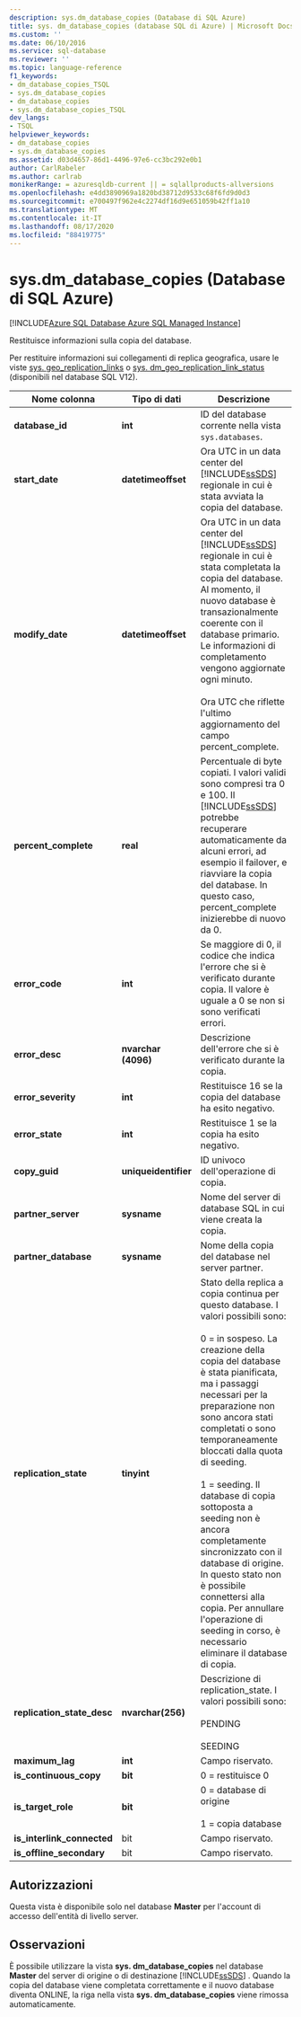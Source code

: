 ```yaml
---
description: sys.dm_database_copies (Database di SQL Azure)
title: sys. dm_database_copies (database SQL di Azure) | Microsoft Docs
ms.custom: ''
ms.date: 06/10/2016
ms.service: sql-database
ms.reviewer: ''
ms.topic: language-reference
f1_keywords:
- dm_database_copies_TSQL
- sys.dm_database_copies
- dm_database_copies
- sys.dm_database_copies_TSQL
dev_langs:
- TSQL
helpviewer_keywords:
- dm_database_copies
- sys.dm_database_copies
ms.assetid: d03d4657-86d1-4496-97e6-cc3bc292e0b1
author: CarlRabeler
ms.author: carlrab
monikerRange: = azuresqldb-current || = sqlallproducts-allversions
ms.openlocfilehash: e4dd3890969a1820bd38712d9533c68f6fd9d0d3
ms.sourcegitcommit: e700497f962e4c2274df16d9e651059b42ff1a10
ms.translationtype: MT
ms.contentlocale: it-IT
ms.lasthandoff: 08/17/2020
ms.locfileid: "88419775"
---
```

# <a name="sysdm_database_copies-azure-sql-database"></a>sys.dm_database_copies (Database di SQL Azure)
[!INCLUDE[Azure SQL Database Azure SQL Managed Instance](../../includes/applies-to-version/asdb-asdbmi.md)]

  Restituisce informazioni sulla copia del database.  
  
Per restituire informazioni sui collegamenti di replica geografica, usare le viste [sys. geo_replication_links](../../relational-databases/system-dynamic-management-views/sys-geo-replication-links-azure-sql-database.md) o [sys. dm_geo_replication_link_status](../../relational-databases/system-dynamic-management-views/sys-dm-geo-replication-link-status-azure-sql-database.md) (disponibili nel database SQL V12).
  
  
|Nome colonna|Tipo di dati|Descrizione|  
|-----------------|---------------|-----------------|  
|**database_id**|**int**|ID del database corrente nella vista `sys.databases`.|  
|**start_date**|**datetimeoffset**|Ora UTC in un data center del [!INCLUDE[ssSDS](../../includes/sssds-md.md)] regionale in cui è stata avviata la copia del database.|  
|**modify_date**|**datetimeoffset**|Ora UTC in un data center del [!INCLUDE[ssSDS](../../includes/sssds-md.md)] regionale in cui è stata completata la copia del database. Al momento, il nuovo database è transazionalmente coerente con il database primario. Le informazioni di completamento vengono aggiornate ogni minuto.<br /><br />Ora UTC che riflette l'ultimo aggiornamento del campo percent_complete.|  
|**percent_complete**|**real**|Percentuale di byte copiati. I valori validi sono compresi tra 0 e 100. Il [!INCLUDE[ssSDS](../../includes/sssds-md.md)] potrebbe recuperare automaticamente da alcuni errori, ad esempio il failover, e riavviare la copia del database. In questo caso, percent_complete inizierebbe di nuovo da 0.|  
|**error_code**|**int**|Se maggiore di 0, il codice che indica l'errore che si è verificato durante copia. Il valore è uguale a 0 se non si sono verificati errori.|  
|**error_desc**|**nvarchar (4096)**|Descrizione dell'errore che si è verificato durante la copia.|  
|**error_severity**|**int**|Restituisce 16 se la copia del database ha esito negativo.|  
|**error_state**|**int**|Restituisce 1 se la copia ha esito negativo.|  
|**copy_guid**|**uniqueidentifier**|ID univoco dell'operazione di copia.|  
|**partner_server**|**sysname**|Nome del server di database SQL in cui viene creata la copia.|  
|**partner_database**|**sysname**|Nome della copia del database nel server partner.|  
|**replication_state**|**tinyint**|Stato della replica a copia continua per questo database. I valori possibili sono:<br /><br /> 0 = in sospeso. La creazione della copia del database è stata pianificata, ma i passaggi necessari per la preparazione non sono ancora stati completati o sono temporaneamente bloccati dalla quota di seeding.<br /><br /> 1 = seeding. Il database di copia sottoposta a seeding non è ancora completamente sincronizzato con il database di origine. In questo stato non è possibile connettersi alla copia. Per annullare l'operazione di seeding in corso, è necessario eliminare il database di copia.|  
|**replication_state_desc**|**nvarchar(256)**|Descrizione di replication_state. I valori possibili sono:<br /><br /> PENDING<br /><br /> SEEDING<br />|  
|**maximum_lag**|**int**|Campo riservato.|  
|**is_continuous_copy**|**bit**|0 = restituisce 0|  
|**is_target_role**|**bit**|0 = database di origine<br /><br /> 1 = copia database|  
|**is_interlink_connected**|bit|Campo riservato.|  
|**is_offline_secondary**|bit|Campo riservato.|  
  
## <a name="permissions"></a>Autorizzazioni  
 Questa vista è disponibile solo nel database **Master** per l'account di accesso dell'entità di livello server.  
  
## <a name="remarks"></a>Osservazioni  
 È possibile utilizzare la vista **sys. dm_database_copies** nel database **Master** del server di origine o di destinazione [!INCLUDE[ssSDS](../../includes/sssds-md.md)] . Quando la copia del database viene completata correttamente e il nuovo database diventa ONLINE, la riga nella vista **sys. dm_database_copies** viene rimossa automaticamente.  
  
  

